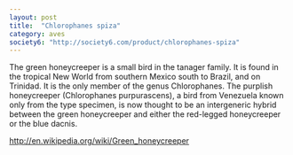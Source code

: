 ```yaml
---
layout: post
title:  "Chlorophanes spiza"
category: aves
society6: "http://society6.com/product/chlorophanes-spiza"
---
```


The green honeycreeper is a small bird in the tanager family. It is found in the tropical New World from southern Mexico south to Brazil, and on Trinidad. It is the only member of the genus Chlorophanes. The purplish honeycreeper (Chlorophanes purpurascens), a bird from Venezuela known only from the type specimen, is now thought to be an intergeneric hybrid between the green honeycreeper and either the red-legged honeycreeper or the blue dacnis.

<http://en.wikipedia.org/wiki/Green_honeycreeper>
